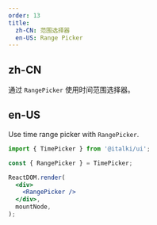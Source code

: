 ```yaml
---
order: 13
title:
  zh-CN: 范围选择器
  en-US: Range Picker
---
```


## zh-CN

通过 `RangePicker` 使用时间范围选择器。

## en-US

Use time range picker with `RangePicker`.

```jsx
import { TimePicker } from '@italki/ui';

const { RangePicker } = TimePicker;

ReactDOM.render(
  <div>
    <RangePicker />
  </div>,
  mountNode,
);
```
